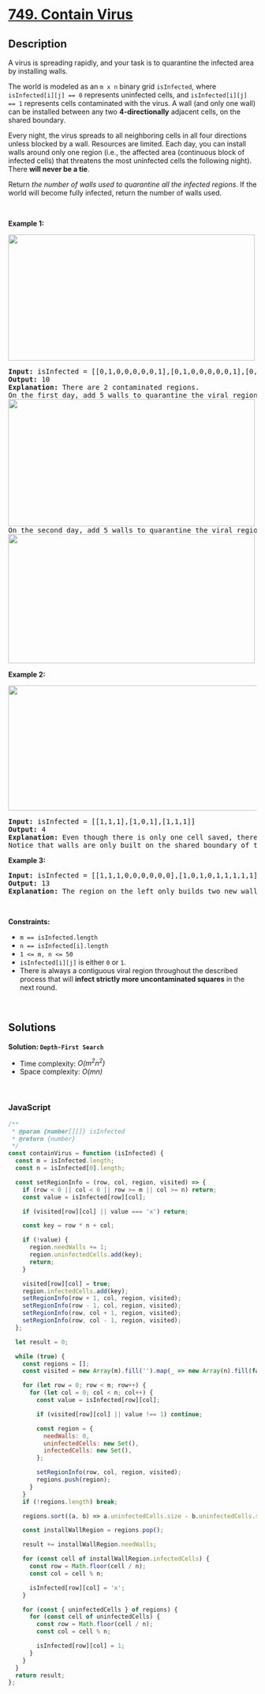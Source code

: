 # [749. Contain Virus](https://leetcode.com/problems/contain-virus)

## Description

<div class="elfjS" data-track-load="description_content"><p>A virus is spreading rapidly, and your task is to quarantine the infected area by installing walls.</p>

<p>The world is modeled as an <code>m x n</code> binary grid <code>isInfected</code>, where <code>isInfected[i][j] == 0</code> represents uninfected cells, and <code>isInfected[i][j] == 1</code> represents cells contaminated with the virus. A wall (and only one wall) can be installed between any two <strong>4-directionally</strong> adjacent cells, on the shared boundary.</p>

<p>Every night, the virus spreads to all neighboring cells in all four directions unless blocked by a wall. Resources are limited. Each day, you can install walls around only one region (i.e., the affected area (continuous block of infected cells) that threatens the most uninfected cells the following night). There <strong>will never be a tie</strong>.</p>

<p>Return <em>the number of walls used to quarantine all the infected regions</em>. If the world will become fully infected, return the number of walls used.</p>

<p>&nbsp;</p>
<p><strong class="example">Example 1:</strong></p>
<img alt="" src="https://assets.leetcode.com/uploads/2021/06/01/virus11-grid.jpg" style="width: 500px; height: 255px;">
<pre><strong>Input:</strong> isInfected = [[0,1,0,0,0,0,0,1],[0,1,0,0,0,0,0,1],[0,0,0,0,0,0,0,1],[0,0,0,0,0,0,0,0]]
<strong>Output:</strong> 10
<strong>Explanation:</strong> There are 2 contaminated regions.
On the first day, add 5 walls to quarantine the viral region on the left. The board after the virus spreads is:
<img alt="" src="https://assets.leetcode.com/uploads/2021/06/01/virus12edited-grid.jpg" style="width: 500px; height: 257px;">
On the second day, add 5 walls to quarantine the viral region on the right. The virus is fully contained.
<img alt="" src="https://assets.leetcode.com/uploads/2021/06/01/virus13edited-grid.jpg" style="width: 500px; height: 261px;">
</pre>

<p><strong class="example">Example 2:</strong></p>
<img alt="" src="https://assets.leetcode.com/uploads/2021/06/01/virus2-grid.jpg" style="width: 653px; height: 253px;">
<pre><strong>Input:</strong> isInfected = [[1,1,1],[1,0,1],[1,1,1]]
<strong>Output:</strong> 4
<strong>Explanation:</strong> Even though there is only one cell saved, there are 4 walls built.
Notice that walls are only built on the shared boundary of two different cells.
</pre>

<p><strong class="example">Example 3:</strong></p>

<pre><strong>Input:</strong> isInfected = [[1,1,1,0,0,0,0,0,0],[1,0,1,0,1,1,1,1,1],[1,1,1,0,0,0,0,0,0]]
<strong>Output:</strong> 13
<strong>Explanation:</strong> The region on the left only builds two new walls.
</pre>

<p>&nbsp;</p>
<p><strong>Constraints:</strong></p>

<ul>
	<li><code>m ==&nbsp;isInfected.length</code></li>
	<li><code>n ==&nbsp;isInfected[i].length</code></li>
	<li><code>1 &lt;= m, n &lt;= 50</code></li>
	<li><code>isInfected[i][j]</code> is either <code>0</code> or <code>1</code>.</li>
	<li>There is always a contiguous viral region throughout the described process that will <strong>infect strictly more uncontaminated squares</strong> in the next round.</li>
</ul>
</div>

<p>&nbsp;</p>

## Solutions

**Solution: `Depth-First Search`**

- Time complexity: <em>O(m<sup>2</sup>n<sup>2</sup>)</em>
- Space complexity: <em>O(mn)</em>

<p>&nbsp;</p>

### **JavaScript**

```js
/**
 * @param {number[][]} isInfected
 * @return {number}
 */
const containVirus = function (isInfected) {
  const m = isInfected.length;
  const n = isInfected[0].length;

  const setRegionInfo = (row, col, region, visited) => {
    if (row < 0 || col < 0 || row >= m || col >= n) return;
    const value = isInfected[row][col];

    if (visited[row][col] || value === 'x') return;

    const key = row * n + col;

    if (!value) {
      region.needWalls += 1;
      region.uninfectedCells.add(key);
      return;
    }

    visited[row][col] = true;
    region.infectedCells.add(key);
    setRegionInfo(row + 1, col, region, visited);
    setRegionInfo(row - 1, col, region, visited);
    setRegionInfo(row, col + 1, region, visited);
    setRegionInfo(row, col - 1, region, visited);
  };

  let result = 0;

  while (true) {
    const regions = [];
    const visited = new Array(m).fill('').map(_ => new Array(n).fill(false));

    for (let row = 0; row < m; row++) {
      for (let col = 0; col < n; col++) {
        const value = isInfected[row][col];

        if (visited[row][col] || value !== 1) continue;

        const region = {
          needWalls: 0,
          uninfectedCells: new Set(),
          infectedCells: new Set(),
        };

        setRegionInfo(row, col, region, visited);
        regions.push(region);
      }
    }
    if (!regions.length) break;

    regions.sort((a, b) => a.uninfectedCells.size - b.uninfectedCells.size);

    const installWallRegion = regions.pop();

    result += installWallRegion.needWalls;

    for (const cell of installWallRegion.infectedCells) {
      const row = Math.floor(cell / n);
      const col = cell % n;

      isInfected[row][col] = 'x';
    }

    for (const { uninfectedCells } of regions) {
      for (const cell of uninfectedCells) {
        const row = Math.floor(cell / n);
        const col = cell % n;

        isInfected[row][col] = 1;
      }
    }
  }
  return result;
};
```
